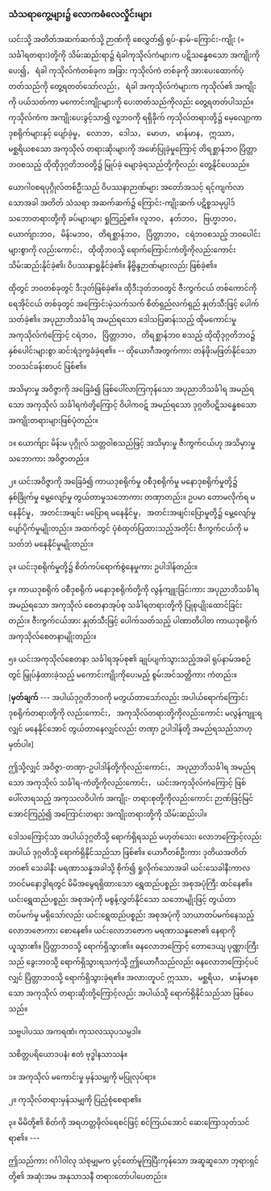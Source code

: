 ### သံသရာကွေ့များ၌ လောကဓံလေလှိုင်းများ

ယင်းသို့ အတိတ်အဆက်ဆက်သို့ ဉာဏ်ကို စေလွှတ်၍ ရုပ်-နာမ်-ကြောင်း-ကျိုး (= သင်္ခါရတရား)တို့ကို
သိမ်းဆည်းရာ၌ ရံခါကုသိုလ်ကံများက ပဋိသန္ဓေစသော အကျိုးကိုပေး၍， ရံခါ ကုသိုလ်ကံတစ်ခုက အခြား
ကုသိုလ်ကံ တစ်ခုကို အားပေးထောက်ပံ့တတ်သည်ကို တွေ့ရတတ်သော်လည်း， ရံခါ အကုသိုလ်ကံများက
ကုသိုလ်၏ အကျိုးကို ပယ်သတ်ကာ မကောင်းကျိုးများကို ပေးတတ်သည်ကိုလည်း တွေ့ရတတ်ပါသည်။
ကုသိုလ်ကံက အကျိုးပေးခွင့်သာ၍ လူ့ဘ၀ကို ရရှိခိုက် ကုသိုလ်တရားတို့၌ မေ့လျော့ကာ ဒုစရိုက်များနှင့်
ပျော်ခဲ့မှု， လောဘ， ဒေါသ， မောဟ， မာန်မာန， ဣဿာ， မစ္ဆရိယစသော အကုသိုလ် တရားဆိုးများကို
အဖော်ပြုခဲ့မှုကြောင့် တိရစ္ဆာန်ဘ၀ ပြိတ္တာဘ၀စသည့် ထိုထိုဒုဂ္ဂတိဘ၀တို့၌ မြုပ်ခဲ့ မျောခဲ့ရသည်တို့ကိုလည်း
တွေ့နိုင်ပေသည်။

ယောဂါ၀စရပုဂ္ဂိုလ်တစ်ဦးသည် ဝိပဿနာဉာဏ်များ အတော်အသင့် ရင့်ကျက်လာသောအခါ အတိတ်
သံသရာ အဆက်ဆက်၌ ကြောင်း-ကျိုးဆက် ပဋိစ္စသမုပ္ပါဒ်သဘောတရားတို့ကို ခပ်များများ ရှုကြည့်၏။
လူဘ၀， နတ်ဘ၀， ဗြဟ္မာဘ၀， ယောက်ျားဘ၀， မိန်းမဘ၀， တိရစ္ဆာန်ဘ၀， ပြိတ္တာဘ၀， ငရဲဘ၀စသည့်
ဘ၀ပေါင်းများစွာကို လည်းကောင်း， ထိုထိုဘ၀သို့ ရောက်ကြောင်းကံတို့ကိုလည်းကောင်း သိမ်းဆည်းနိုင်ခဲ့၏၊
ဝိပဿနာရှုနိုင်ခဲ့၏။ နိဗ္ဗိန္ဒဉာဏ်များလည်း ဖြစ်ခဲ့၏။

ထိုတွင် ဘ၀တစ်ခုတွင် ဒီးဒုတ်ဖြစ်ခဲ့၏။ ထိုဒီးဒုတ်ဘ၀တွင် ဇီးကွက်ငယ် တစ်ကောင်ကို ရေအိုင်ငယ်
တစ်ခုတွင် အကြောင်းမဲ့သက်သက် စိတ်ရှည်လက်ရှည် နှုတ်သီးဖြင့် ပေါက်သတ်ခဲ့၏။ အပုညာဘိသင်္ခါရ
အမည်ရသော ဒေါသပြဓာန်းသည့် ထိုမကောင်းမှု အကုသိုလ်ကံကြောင့် ငရဲဘ၀， ပြိတ္တာဘ၀， တိရစ္ဆာန်ဘ၀
စသည့် ထိုထိုဒုဂ္ဂတိဘ၀၌ နှစ်ပေါင်းများစွာ ဆင်းရဲဒုက္ခခံခဲ့ရ၏။ -- ထိုယောဂီအတွက်ကား တန်ဖိုးမဖြတ်နိုင်သော
ဘ၀သင်ခန်းစာပင် ဖြစ်၏။

အသိမှားမှု အဝိဇ္ဇာကို အခြေခံ၍ ဖြစ်ပေါ်လာကြကုန်သော အပုညာဘိသင်္ခါရ အမည်ရသော အကုသိုလ်
သင်္ခါရကံတို့ကြောင့် ဝိပါကဝဋ် အမည်ရသော ဒုဂ္ဂတိပဋိသန္ဓေစသော အကျိုးတရားများဖြစ်ပုံတည်း။

၁။ ယောက်ျား မိန်းမ ပုဂ္ဂိုလ် သတ္တဝါစသည်ဖြင့် အသိမှားမှု ဇီးကွက်ငယ်ဟု အသိမှားမှု သဘောကား
အဝိဇ္ဇာတည်း။

၂။ ယင်းအဝိဇ္ဇာကို အခြေခံ၍ ကာယဒုစရိုက်မှု ၀စီဒုစရိုက်မှု မနောဒုစရိုက်မှုတို့၌ နှစ်ခြိုက်မှု မွေ့လျော်မှု
တွယ်တာမှုသဘောကား တဏှာတည်း။ ဥပမာ တောမလိုက်ရ မနေနိုင်မှု， အတင်းအဖျင်း မပြောရ မနေနိုင်မှု，
အတင်းအဖျင်းပြောမှုတို့၌ မွေ့လျော်မှု ပျော်ပိုက်မှုမျိုးတည်း။ အထက်တွင် ပုံစံထုတ်ပြထားသည့်အတိုင်း
ဇီးကွက်ငယ်ကို မသတ်ဘဲ မနေနိုင်မှုမျိုးတည်း။

၃။ ယင်းဒုစရိုက်မှုတို့၌ စိတ်ကပ်ရောက်စွဲနေမှုကား ဥပါဒါန်တည်း။

၄။ ကာယဒုစရိုက် ၀စီဒုစရိုက် မနောဒုစရိုက်တို့ကို လွန်ကျူးခြင်းကား အပုညာဘိသင်္ခါရ အမည်ရသော
အကုသိုလ် စေတနာအုပ်စု သင်္ခါရတရားတို့ကို ပြုစုပျိုးထောင်ခြင်းတည်း။ ဇီးကွက်ငယ်အား နှုတ်သီးဖြင့်
ပေါက်သတ်သည့် ပါဏာတိပါတ ကာယဒုစရိုက် အကုသိုလ်စေတနာမျိုးတည်း။

၅။ ယင်းအကုသိုလ်စေတနာ သင်္ခါရအုပ်စု၏ ချုပ်ပျက်သွားသည့်အခါ ရုပ်နာမ်အစဉ်တွင် မြှုပ်နှံထားခဲ့သည့်
မကောင်းကျိုးကိုပေးမည့် စွမ်းအင်သတ္တိကား ကံတည်း။

[**မှတ်ချက်** --- အပါယ်ဒုဂ္ဂတိဘ၀ကို မတွယ်တာသော်လည်း အပါယ်ရောက်ကြောင်း ဒုစရိုက်တရားတို့ကို
လည်းကောင်း， အကုသိုလ်တရားတို့ကိုလည်းကောင်း မလွန်ကျူးရလျှင် မနေနိုင်အောင် တွယ်တာနေလျှင်လည်း
တဏှာ ဥပါဒါန်တို့ အမည်ရသည်သာဟု မှတ်ပါ။]

ဤသို့လျှင် အဝိဇ္ဇာ-တဏှာ-ဥပါဒါန်တို့ကိုလည်းကောင်း， အပုညာဘိသင်္ခါရ အမည်ရသော အကုသိုလ်
သင်္ခါရ-ကံတို့ကိုလည်းကောင်း， ယင်းအကုသိုလ်ကံကြောင့် ဖြစ်ပေါ်လာရသည့် အကုသလဝိပါက် အကျိုး-
တရားစုတို့ကိုလည်းကောင်း ဉာဏ်ဖြင့်မြင်အောင်ကြည့်၍ အကြောင်းတရား အကျိုးတရားတို့ကို သိမ်းဆည်းပါ။

ဒေါသကြောင့်သာ အပါယ်ဒုဂ္ဂတိသို့ ရောက်ရှိရသည် မဟုတ်သေး၊ လောဘကြောင့်လည်း အပါယ်
ဒုဂ္ဂတိသို့ ရောက်ရှိနိုင်သည်သာ ဖြစ်၏။ ယောဂီတစ်ဦးကား ဒုတိယအတိတ်ဘ၀၏ သေခါနီး မရဏာသန္နအခါသို့
စိုက်၍ ရှုလိုက်သောအခါ ယင်းသေခါနီးကာလ ဘဝင်မနောဒွါရတွင် မိမိအမွေရရှိထားသော ရွှေထည်ပစ္စည်း
အစုအပုံကြီး ထင်နေ၏။ ယင်းရွှေထည်ပစ္စည်း အစုအပုံကို မစွန့်လွှတ်နိုင်သော သဘောမျိုးဖြင့် တွယ်တာ
တပ်မက်မှု မရှိသော်လည်း ယင်းရွှေထည်ပစ္စည်း အစုအပုံကို သာယာတပ်မက်နေသည့် လောဘဇောကား
စောနေ၏။ ယင်းလောဘဇောက မရဏာသန္နဇော၏ နေရာကို ယူသွား၏။ ပြိတ္တာဘ၀သို့ ရောက်ရှိသွား၏။
ဓနလောဘကြောင့် တောဒေယျ ပုဏ္ဏားကြီးသည် ခွေးဘ၀သို့ ရောက်ရှိသွားရသကဲ့သို့ ဤယောဂီသည်လည်း
ဓနလောဘကြောင့်ပင်လျှင် ပြိတ္တာဘ၀သို့ ရောက်ရှိသွားခဲ့ရ၏။ အလားတူပင် ဣဿာ， မစ္ဆရိယ， မာန်မာနစသော
အကုသိုလ် တရားဆိုးတို့ကြောင့်လည်း အပါယ်သို့ ရောက်ရှိနိုင်သည်သာ ဖြစ်ပေသည်။

သဗ္ဗပါပဿ အကရဏံ၊ ကုသလဿုပသမ္ပဒါ။

သစိတ္တပရိယောဒပနံ၊ ဧတံ ဗုဒ္ဓါနသာသနံ။

၁။ အကုသိုလ် မကောင်းမှု မှန်သမျှကို မပြုလုပ်ရာ။

၂။ ကုသိုလ်တရားမှန်သမျှကို ပြည့်စုံစေရာ၏။

၃။ မိမိတို့၏ စိတ်ကို အရဟတ္တဖိုလ်ရေစင်ဖြင့် စင်ကြယ်အောင် ဆေးကြောသုတ်သင်ရာ၏။ ---

ဤသည်ကား ဂင်္ဂါဝါလု သဲစုမျှမက ပွင့်တော်မူကြပြီးကုန်သော အဆူဆူသော ဘုရားရှင်တို့၏ အဆုံးအမ
အနုသာသနီ တရားတော်ပါပေတည်း။
